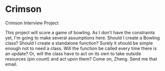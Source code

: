 Crimson
=======

Crimson Interview Project

This project will score a game of bowling. As I don't have the constraints yet, I'm going to make several assumptions here. Should I create a Bowling class? Should I create a standalone function? Surely it should be simple enough not to need a class. Will the function be called every time there is an update? Or, will the class have to act on its own to take outside resources (pin count) and act upon them? Come on, Zheng. Send me that email.
